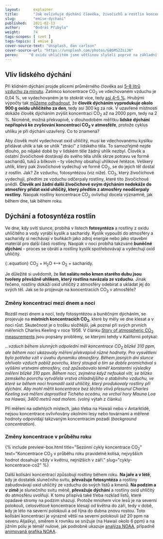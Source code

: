```yaml
---
layout:      explainer
title:       "Jak ovlivňuje dýchání člověka, živočichů a rostlin koncentrace CO<sub>2</sub> v atmosféře?"
slug:        "emise-dychani"
published:   2021-02-13
author:      "Ondráš Přibyla"
weight:      74
tags-scopes: [ svet ]
tags-topics: [ emise ]
cover-source-text: "Unsplash, dan carlson"
cover-source-url: "https://unsplash.com/photos/G86MS2ZsiJA"
perex:     "O oxidu uhličitém jsme většinou slyšeli poprvé na základní škole. Z přírodopisu si zřejmě pamatujeme, že vzniká při hoření a při dýchání. V souvislosti s klimatickou změnou se o CO<sub>2</sub> mluví jako o skleníkovém plynu a řeší se snižování emisí CO<sub>2</sub>. Kolik oxidu uhličitého člověk vydechne za den? Jak moc tedy přispívá 7 miliard lidí svým dýcháním k růstu koncentrací CO<sub>2</sub>? A jaký vliv má dýchání ostatních živočichů a rostlin?"
---
```


## Vliv lidského dýchání

Při klidném dýchání projde plícemi průměrného člověka  asi [5–8 litrů vzduchu za minutu](https://en.wikipedia.org/wiki/Minute_ventilation). Zatímco koncentrace CO<sub>2</sub> ve vdechovaném vzduchu je 0,04 %, ve vydechovaném je to stokrát více, tedy [asi 4–5 %](https://en.wikipedia.org/wiki/Breathing). Hrubými výpočty tak [můžeme odhadnout](https://www.globe.gov/explore-science/scientists-blog/archived-posts/sciblog/2008/08/11/release-of-carbon-dioxide-by-individual-humans/comment-page-1/index.html), že **člověk dýcháním vyprodukuje okolo 900 g oxidu uhličitého za den**, tedy asi 300 kg za rok. V uzavřené místnosti dokáže člověk dýcháním zvýšit koncentraci CO<sub>2</sub> až na 2000 ppm, tedy na 2 %.  Nicméně, možná překvapivě, v dlouhodobém měřítku **lidské dýchání nepřispívá ke zvyšování koncentrací CO<sub>2</sub> v atmosféře**, protože cyklus uhlíku je při dýchání uzavřený. Co to znamená?  

Aby člověk mohl vydechovat oxid uhličitý, musí ke vdechovanému kyslíku přidávat uhlík a tak se uhlík "ztrácí" z lidského těla. To samozřejmě nejde dlouho, po nějaké době by v lidském těle žádný uhlík nezbyl. Člověk a ostatní živočichové dostávají do svého těla uhlík skrze potravu ve formě sacharidů, tuků a bílkovin – ty všechny obsahují uhlíkové řetězce. Veškerý uhlík, který pak živočichové vydechují ve formě CO<sub>2</sub>, se do jejich těl dostal z rostlin. Jak? Ze vzduchu, fotosyntézou (viz níže). CO<sub>2</sub>, který živočichové vydechují, předtím ze vzduchu odčerpaly rostliny, které tito živočichové snědli. **Člověk ani žádní další živočichové svým dýcháním nedokáže do atmosféry přidat oxid uhličitý, který předtím z atmosféry neodčerpaly rostliny**. Naopak rostliny koncentrace CO<sub>2</sub> ovlivňují docela významně, jak během dne, tak během roku.

## Dýchání a fotosyntéza rostlin

Ve dne, kdy svítí slunce, probíhá v listech **fotosyntéza** a rostliny z oxidu uhličitého a vody vyrábí kyslík a sacharidy. Kyslík vypouští do atmosféry a sacharidy si nechávají v buňkách jako zdroj energie nebo jako stavební materiál pro další části rostliny. Naopak v noci probíhá takzvané **buněčné dýchání** – proces se obrátí a rostliny kyslík spotřebovávají a vydechují oxid uhličitý.

{:.equation}
CO<sub>2</sub> + H<sub>2</sub>O ⟷ O<sub>2</sub> + sacharidy.

Je důležité si uvědomit, že **list salátu nebo kmen starého dubu jsou tvořeny převážně uhlíkem, který rostlina navázala ze vzduchu**. Jinak řečeno, rostliny dokáží oxid uhličitý z atmosféry odebírat a ukládat jej do svých těl. Jak se to projevuje na koncentracích CO<sub>2</sub> v atmosféře?

### Změny koncentrací mezi dnem a nocí

Rozdíl mezi dnem a nocí, tedy fotosyntézou a buněčným dýcháním, se projevuje na **místních koncentracích CO<sub>2</sub>**, které by měly ve dne klesat a v noci růst. Skutečnost je o trošku složitější, jak poznal při svých prvních měřeních Charles Keeling v roce 1956. V článku [Story of atmospheric CO<sub>2</sub> measurements](https://pubs.acs.org/doi/pdf/10.1021/ac1001492) jsou popsány problémy, se kterými tehdy v Kalifornii potýkal:

*...vzduch během slunných odpolední měl koncentrace  CO<sub>2</sub> blízké 310 ppm, ale během nocí ukazovaly měření překvapivě různé hodnoty. Pro vysvětlení bylo potřeba vzít v úvahu dynamiku atmosféry. Během jasných dní slunce ohřívalo vzduch poblíž povrchu, který stoupal a tím se dobře promíchával s vyššími vrstvami atmosféry, což způsobovalo téměř konstantní výsledky měření blízké 310 ppm. Během nocí, zejména když nefoukal vítr, se blízko zemského povrchu vytvářela vrstva chladnějšího a stabilního vzduchu, ve které se během noci hromadil oxid uhličitý, který produkovaly rostliny při dýchání. Aby mohl měřit koncentrace bez těchto vlivů přesunul Charles Keeling svá měření doprostřed Tichého oceánu, na vrchol hory Mauna Loa na Hawaii, 3400 metrů nad mořem.* (volný výtah z článku)

Při měření na odlehlých místech, jako třeba na Hawaii nebo v Antarktidě, nejsou koncentrace ovlivňovány okolními lesy nebo továrnami a měřené hodnoty odpovídají takzvaným koncentracím pozadí (*background concentration*).

### Změny koncentrace v průběhu roku

{% include preview-box.html
    title="Sezónní cykly koncentrace CO<sub>2</sub>"
    text="Koncentrace CO<sub>2</sub> v průběhu roku pravidelně kolísá, nejvyšších hodnot dosahuje vždy v květnu, nejnižších v září."
    slug="cykly-koncentrace-co2"
%}

Další kolísání koncentrací způsobují rostliny během roku. **Na jaře a v létě**, kdy je dostatek slunečního svitu, **převažuje fotosyntéza** a rostliny zabudovávají oxid uhličitý ze vzduchu do svých listů a kmenů. **Na podzim a v zimě** je slunečního svitu méně, **převažuje dýchání** a rostliny oxid uhličitý do atmosféru uvolňují. K tomu přispívá také třeba rozklad listů, které opadavé stromy na podzim shazují. Protože mnohem více lesů je na severní polokouli, celosvětové koncentrace klesají od května do září, tedy v době, kdy je léto na severní polokouli a od října do dubna znovu rostou.  Toto kolísání koncentrací je výrazně větší na severní polokouli (až 20 ppm na severu Aljašky), směrem k rovníku se snižuje (na Hawaii okolo 6 ppm) a na jižním pólu je téměř nulové, jak podrobně  ukazuje [analýza NOAA](https://www.esrl.noaa.gov/gmd/ccgg/trends/gl_trend.html), případně [animovaná grafika NOAA](https://www.esrl.noaa.gov/gmd/ccgg/trends/history.html).


